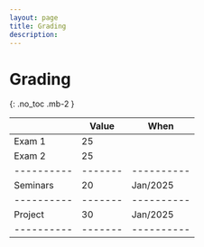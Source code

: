 ```yaml
---
layout: page
title: Grading
description:
---
```


# Grading

{: .no_toc .mb-2 }

|          | Value | When     |
|----------|-------|----------|
| Exam 1   | 25    |          |
| Exam 2   | 25    |          |
|----------|-------|----------|
| Seminars | 20    | Jan/2025 |
|----------|-------|----------|
| Project  | 30    | Jan/2025 |
|----------|-------|----------|
